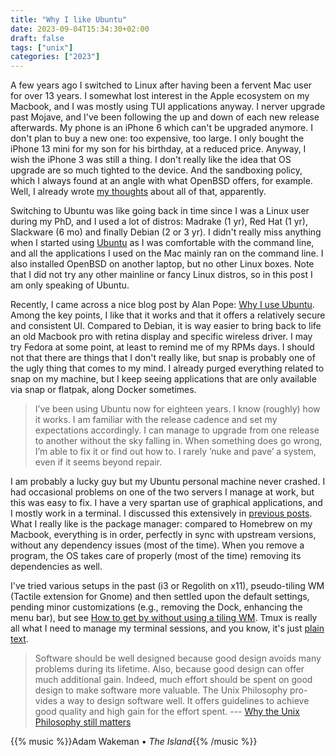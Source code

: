 ```yaml
---
title: "Why I like Ubuntu"
date: 2023-09-04T15:34:30+02:00
draft: false
tags: ["unix"]
categories: ["2023"]
---
```


A few years ago I switched to Linux after having been a fervent Mac user for over 13 years. I somewhat lost interest in the Apple ecosystem on my Macbook, and I was mostly using TUI applications anyway. I nerver upgrade past Mojave, and I've been following the up and down of each new release afterwards. My phone is an iPhone 6 which can't be upgraded anymore. I don't plan to buy a new one: too expensive, too large. I only bought the iPhone 13 mini for my son for his birthday, at a reduced price. Anyway, I wish the iPhone 3 was still a thing. I don't really like the idea that OS upgrade are so much tighted to the device. And the sandboxing policy, which I always found at an angle with what OpenBSD offers, for example. Well, I already wrote [my thoughts](/post/bye-bye-apple/) about all of that, apparently.

Switching to Ubuntu was like going back in time since I was a Linux user during my PhD, and I used a lot of distros: Madrake (1 yr), Red Hat (1 yr), Slackware (6 mo) and finally Debian (2 or 3 yr). I didn't really miss anything when I started using [Ubuntu](/post/one-week-with-ubuntu/) as I was comfortable with the command line, and all the applications I used on the Mac mainly ran on the command line. I also installed OpenBSD on another laptop, but no other Linux boxes. Note that I did not try any other mainline or fancy Linux distros, so in this post I am only speaking of Ubuntu.

Recently, I came across a nice blog post by Alan Pope: [Why I use Ubuntu](https://popey.com/blog/2023/08/why-i-use-ubuntu/). Among the key points, I like that it works and that it offers a relatively secure and consistent UI. Compared to Debian, it is way easier to bring back to life an old Macbook pro with retina display and specific wireless driver. I may try Fedora at some point, at least to remind me of my RPMs days. I should not that there are things that I don't really like, but snap is probably one of the ugly thing that comes to my mind. I already purged everything related to snap on my machine, but I keep seeing applications that are only available via snap or flatpak, along Docker sometimes.

> I’ve been using Ubuntu now for eighteen years. I know (roughly) how it works. I am familiar with the release cadence and set my expectations accordingly. I can manage to upgrade from one release to another without the sky falling in. When something does go wrong, I’m able to fix it or find out how to. I rarely ’nuke and pave’ a system, even if it seems beyond repair.

I am probably a lucky guy but my Ubuntu personal machine never crashed. I had occasional problems on one of the two servers I manage at work, but this was easy to fix. I have a very spartan use of graphical applications, and I mostly work in a terminal. I discussed this extensively in [previous posts](/tags/unix/). What I really like is the package manager: compared to Homebrew on my Macbook, everything is in order, perfectly in sync with upstream versions, without any dependency issues (most of the time). When you remove a program, the OS takes care of properly (most of the time) removing its dependencies as well.

I've tried various setups in the past (i3 or Regolith on x11), pseudo-tiling WM (Tactile extension for Gnome) and then settled upon the default settings, pending minor customizations (e.g., removing the Dock, enhancing the menu bar), but see [How to get by without using a tiling WM](/post/how-to-do-without-wm/). Tmux is really all what I need to manage my terminal sessions, and you know, it's just [plain text](https://archive.org/details/aquartercenturyofunixpeterh.salus_201910).

> Software should be well designed because good design avoids many problems during its lifetime. Also, because good design can offer much additional gain. Indeed, much effort should be spent on good design to make software more valuable. The Unix Philosophy pro- vides a way to design software well. It offers guidelines to achieve good quality and high gain for the effort spent. --- [Why the Unix Philosophy still matters](/pub/unix-philosophy.pdf)

{{% music %}}Adam Wakeman • _The Island_{{% /music %}}
